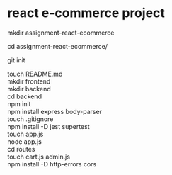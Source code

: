 # react e-commerce project

mkdir assignment-react-ecommerce<br/>

cd assignment-react-ecommerce/<br/>

git init<br/>

touch README.md<br/>mkdir frontend<br/>mkdir backend<br/>cd backend<br/>npm init<br/>
npm install express body-parser<br/>
touch .gitignore<br/>
npm install -D jest supertest<br/>
touch app.js<br/>
node app.js<br/>
cd routes<br/>
touch cart.js admin.js<br/>
npm install -D http-errors cors<br/>

